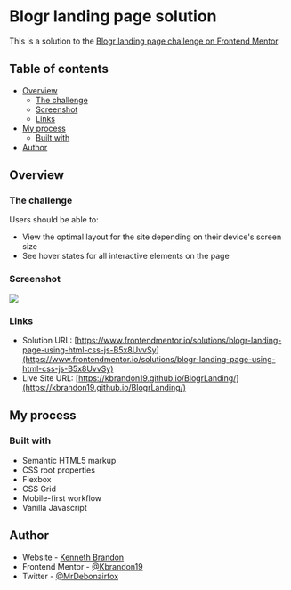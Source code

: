 # Blogr landing page solution

This is a solution to the [Blogr landing page challenge on Frontend Mentor](https://www.frontendmentor.io/challenges/blogr-landing-page-EX2RLAApP).  

## Table of contents

- [Overview](#overview)
  - [The challenge](#the-challenge)
  - [Screenshot](#screenshot)
  - [Links](#links)
- [My process](#my-process)
  - [Built with](#built-with)
- [Author](#author)



## Overview

### The challenge

Users should be able to:

- View the optimal layout for the site depending on their device's screen size
- See hover states for all interactive elements on the page

### Screenshot

![](./screenshot.png)



### Links

- Solution URL: [https://www.frontendmentor.io/solutions/blogr-landing-page-using-html-css-js-B5x8UvvSy](https://www.frontendmentor.io/solutions/blogr-landing-page-using-html-css-js-B5x8UvvSy)
- Live Site URL: [https://kbrandon19.github.io/BlogrLanding/](https://kbrandon19.github.io/BlogrLanding/)

## My process

### Built with

- Semantic HTML5 markup
- CSS root properties
- Flexbox
- CSS Grid
- Mobile-first workflow
- Vanilla Javascript



## Author

- Website - [Kenneth Brandon](https://www.mrdebonairfox.com)
- Frontend Mentor - [@Kbrandon19](https://www.frontendmentor.io/profile/kbrandon19)
- Twitter - [@MrDebonairfox](https://www.twitter.com/mrdebonairfox)


